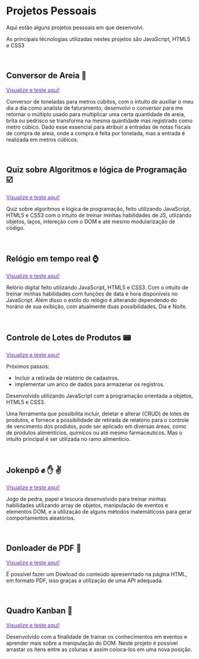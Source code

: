 # Projetos Pessoais
 Aqui estão alguns projetos pessoais em que desenvolvi.
 
 As principais técnologias utilizadas nestes projetos são JavaScript, HTML5 e CSS3

 <br>

## Conversor de Areia 💎
<a style="color:#6622CC" href="https://joaovictor-noschang.github.io/ProjetosPessoais/conversor/index.html" target="_blanck">Visualize e teste aqui!</a>

Conversor de toneladas para metros cúbitos, com o intuito de auxiliar o meu dia a dia como analista de faturamento, desenvolvi o conversor para me retornar o múltiplo usado para multiplicar uma certa quantidade de areia, brita ou pedrisco se transforma na mesma quantidade mas registrado como metro cúbico. Dado esse essencial para atribuir a entradas de notas fiscais de compra de areia, onde a compra é feita por tonelada, mas a entrada é realizada em metros cúbicos.

<br>


## Quiz sobre Algoritmos e lógica de Programação ☑️
<a style="color:#6622CC" href="https://joaovictor-noschang.github.io/ProjetosPessoais/quiz/index.html" target="_blanck">Visualize e teste aqui!</a>

Quiz sobre algoritmos e lógica de programação, feito utilizando JavaScript, HTML5 e CSS3 com o intuito de treinar minhas habilidades de JS, utlizando objetos, laços, intereção com o DOM e até mesmo modularização de código.

<br>


## Relógio em tempo real ⌚
<a style="color:#6622CC" href="https://joaovictor-noschang.github.io/ProjetosPessoais/relogio/index.html" target="_blanck">Visualize e teste aqui!</a>

Relório digital feito utilizando JavaScript, HTML5 e CSS3. Com o intuito de treinar minhas habilidades com funções de data e hora disponíveis no JavaScript. Além disso o estilo do relógio é alterando dependendo do horário de sua exibição, com atualmente duas possíbilidades, Dia e Noite.

<br>


## Controle de Lotes de Produtos 📟 
<a style="color:#6622CC" href="https://joaovictor-noschang.github.io/ProjetosPessoais/crud/index.html" target="_blanck">Visualize e teste aqui!</a>

Próximos passos: 
<ul>
    <li>Incluir a retirada de relatório de cadastros.</li>
    <li>implementar um anco de dados para armazenar os registros.</li>
</ul>



Desenvolvido utilizando JavaScript com a programação orientada a objetos, HTML5 e CSS3.

Uma ferramenta que possibilita incluir, deletar e alterar (CRUD) de lotes de produtos, e fornece a possibilidade de retirada de relatório para o controle de vencimento dos produtos, pode ser aplicado em diversas áreas, como de produtos alimentícios, quimícos ou até mesmo farmaceuticos. Mas o intuito principal é ser utilizada no ramo alimentício.

<br>


## Jokenpô ✊ ✋ ✌️
<a style="color:#6622CC" href="https://joaovictor-noschang.github.io/ProjetosPessoais/jokenpo/" target="_blanck">Visualize e teste aqui!</a>

Jogo de pedra, papel e tesoura desenvolvido para treinar minhas habilidades utilizando array de objetos, manipulação de eventos e elementos DOM, e a utilização de alguns métodos matemáticoss para gerar comportamentos aleatórios.

<br>


## Donloader de PDF 💾
<a style="color:#6622CC" href="https://joaovictor-noschang.github.io/ProjetosPessoais/downloader_pdf_/" target="_blanck">Visualize e teste aqui!</a>

É possível fazer um Dowload do conteúdo apresenrtado na página HTML, em formato PDF, isso graças a utilização de uma API adequada.

<br>


## Quadro Kanban 🍃
<a style="color:#6622CC" href="https://joaovictor-noschang.github.io/ProjetosPessoais/kanban/" target="_blanck">Visualize e teste aqui!</a>

Desenvolvido com a finalidade de trainar os conhecimentos em eventos e aprender mais sobre a manipulação do DOM.
Neste projeto é possível arrastar os itens entre as colunas e assim coloca-los em uma nova posição.
